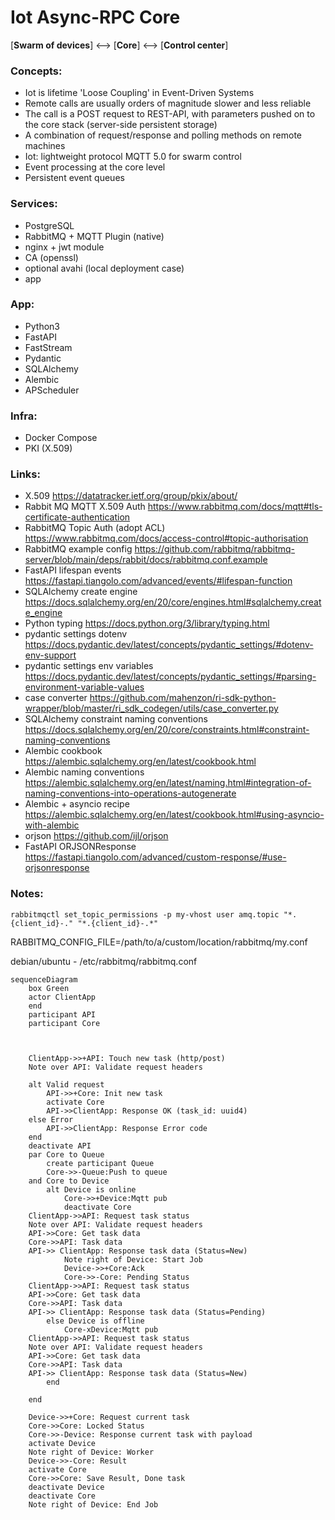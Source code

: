 # Iot Async-RPC Core

[**Swarm of devices**] <--> [**Core**] <--> [**Control center**]

### Concepts:

- Iot is lifetime 'Loose Coupling' in Event-Driven Systems
- Remote calls are usually orders of magnitude slower and less reliable
- The call is a POST request to REST-API, with parameters pushed on to the core stack (server-side persistent storage)
- A combination of request/response and polling methods on remote machines
- Iot: lightweight protocol MQTT 5.0 for swarm control
- Event processing at the core level
- Persistent event queues

### Services:

- PostgreSQL
- RabbitMQ + MQTT Plugin (native)
- nginx + jwt module
- CA (openssl)
- optional avahi (local deployment case)
- app

### App:

- Python3
- FastAPI
- FastStream
- Pydantic
- SQLAlchemy
- Alembic
- APScheduler

### Infra:

- Docker Compose
- PKI (X.509)

### Links:

- X.509 https://datatracker.ietf.org/group/pkix/about/
- Rabbit MQ MQTT X.509 Auth https://www.rabbitmq.com/docs/mqtt#tls-certificate-authentication
- RabbitMQ Topic Auth (adopt ACL) https://www.rabbitmq.com/docs/access-control#topic-authorisation
- RabbitMQ example config https://github.com/rabbitmq/rabbitmq-server/blob/main/deps/rabbit/docs/rabbitmq.conf.example
- FastAPI lifespan events https://fastapi.tiangolo.com/advanced/events/#lifespan-function
- SQLAlchemy create engine https://docs.sqlalchemy.org/en/20/core/engines.html#sqlalchemy.create_engine
- Python typing https://docs.python.org/3/library/typing.html
- pydantic settings dotenv https://docs.pydantic.dev/latest/concepts/pydantic_settings/#dotenv-env-support
- pydantic settings env variables https://docs.pydantic.dev/latest/concepts/pydantic_settings/#parsing-environment-variable-values
- case converter https://github.com/mahenzon/ri-sdk-python-wrapper/blob/master/ri_sdk_codegen/utils/case_converter.py
- SQLAlchemy constraint naming conventions https://docs.sqlalchemy.org/en/20/core/constraints.html#constraint-naming-conventions
- Alembic cookbook https://alembic.sqlalchemy.org/en/latest/cookbook.html
- Alembic naming conventions https://alembic.sqlalchemy.org/en/latest/naming.html#integration-of-naming-conventions-into-operations-autogenerate
- Alembic + asyncio recipe https://alembic.sqlalchemy.org/en/latest/cookbook.html#using-asyncio-with-alembic
- orjson https://github.com/ijl/orjson
- FastAPI ORJSONResponse https://fastapi.tiangolo.com/advanced/custom-response/#use-orjsonresponse

### Notes:

````
rabbitmqctl set_topic_permissions -p my-vhost user amq.topic "*.{client_id}-." "*.{client_id}-.*"
````
RABBITMQ_CONFIG_FILE=/path/to/a/custom/location/rabbitmq/my.conf

debian/ubuntu - /etc/rabbitmq/rabbitmq.conf


```mermaid
sequenceDiagram
    box Green
    actor ClientApp
    end
    participant API  
    participant Core
   


    ClientApp->>+API: Touch new task (http/post)
    Note over API: Validate request headers
    
    alt Valid request
        API->>+Core: Init new task
        activate Core
        API->>ClientApp: Response OK (task_id: uuid4)
    else Error
        API->>ClientApp: Response Error code
    end   
    deactivate API
    par Core to Queue       
        create participant Queue
        Core->>-Queue:Push to queue
    and Core to Device
        alt Device is online
            Core->>+Device:Mqtt pub
            deactivate Core
    ClientApp->>API: Request task status
    Note over API: Validate request headers
    API->>Core: Get task data
    Core->>API: Task data
    API->> ClientApp: Response task data (Status=New)        
            Note right of Device: Start Job
            Device->>+Core:Ack
            Core->>-Core: Pending Status
    ClientApp->>API: Request task status
    API->>Core: Get task data
    Core->>API: Task data
    API->> ClientApp: Response task data (Status=Pending)
        else Device is offline
            Core-xDevice:Mqtt pub
    ClientApp->>API: Request task status
    Note over API: Validate request headers
    API->>Core: Get task data
    Core->>API: Task data
    API->> ClientApp: Response task data (Status=New)
        end        

    end
    
    Device->>+Core: Request current task
    Core->>Core: Locked Status
    Core->>-Device: Response current task with payload
    activate Device
    Note right of Device: Worker
    Device->>-Core: Result
    activate Core
    Core->>Core: Save Result, Done task    
    deactivate Device
    deactivate Core
    Note right of Device: End Job
    
    
```
